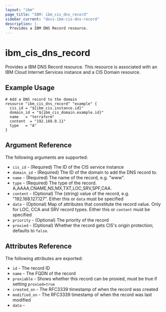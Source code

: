 ```yaml
---
layout: "ibm"
page_title: "IBM: ibm_cis_dns_record"
sidebar_current: "docs-ibm-cis-dns-record"
description: |-
  Provides a IBM DNS Record resource.
---
```


# ibm_cis_dns_record

Provides a IBM DNS Record resource. This resource is associated with an IBM Cloud Internet Services instance and a CIS Domain resource. 

## Example Usage

```hcl
# Add a DNS record to the domain
resource "ibm_cis_dns_record" "example" {
  cis_id = "${ibm_cis.instance.id}"  
  domain_id = "${ibm_cis_domain.example.id}"
  name   = "terraform"
  content  = "192.168.0.11"
  type   = "A"
}
```

## Argument Reference

The following arguments are supported:

* `cis_id` - (Required) The ID of the CIS service instance
* `domain_id` - (Required) The ID of the domain to add the DNS record to.
* `name` - (Required) The name of the record, e.g. "www".
* `type` - (Required) The type of the record. A,AAAA,CNAME,NS,MX,TXT,LOC,SRV,SPF,CAA. 
* `content` - (Optional) The (string) value of the record, e.g. "192.168.127.127". Either this or `data` must be specified
* `data` - (Optional) Map of attributes that constitute the record value. Only for LOC, CCA and SRV record types. Either this or `content` must be specified
* `priority` - (Optional) The priority of the record
* `proxied` - (Optional) Whether the record gets CIS's origin protection; defaults to `false`.

## Attributes Reference

The following attributes are exported:

* `id` - The record ID
* `name` - The FQDN of the record
* `proxiable` - Shows whether this record can be proxied, must be true if setting `proxied=true`
* `created_on` - The RFC3339 timestamp of when the record was created
* `modified_on` - The RFC3339 timestamp of when the record was last modified
* `data` - 

